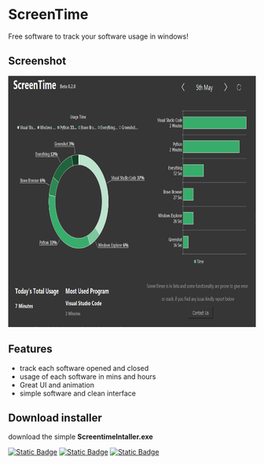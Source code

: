 

# ScreenTime

Free software to track your software usage in windows!


## Screenshot
<img src="images/software_ss.png" width=838 height=510>

## Features
- track each software opened and closed
- usage of each software in mins and hours
- Great UI and animation
- simple software and clean interface

## Download installer
download the simple **ScreentimeIntaller.exe**

[![Static Badge](https://img.shields.io/badge/Google%20Drive-0dd7f5)](https://github.com/hpcaitech/public_assets/tree/main/colossalai/contact/slack)
[![Static Badge](https://img.shields.io/badge/Mega-d1390b)](https://github.com/hpcaitech/public_assets/tree/main/colossalai/contact/slack)
[![Static Badge](https://img.shields.io/badge/Github%20File-00ae36)](https://github.com/hpcaitech/public_assets/tree/main/colossalai/contact/slack)
